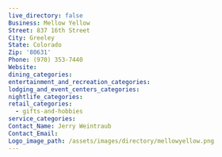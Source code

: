 ```yaml
---
live_directory: false
Business: Mellow Yellow
Street: 837 16th Street
City: Greeley
State: Colorado
Zip: '80631'
Phone: (970) 353-7440
Website:
dining_categories:
entertainment_and_recreation_categories:
lodging_and_event_centers_categories:
nightlife_categories:
retail_categories:
  - gifts-and-hobbies
service_categories:
Contact_Name: Jerry Weintraub
Contact_Email:
Logo_image_path: /assets/images/directory/mellowyellow.png
---
```


